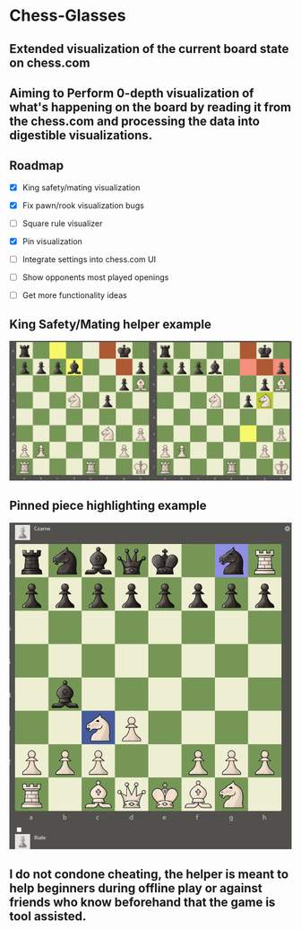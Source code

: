 # Chess-Glasses
## Extended visualization of the current board state on chess.com 

## Aiming to Perform 0-depth visualization of what's happening on the board by reading it from the chess.com and processing the data into digestible visualizations.
## Roadmap
 * [x] King safety/mating visualization
 * [x] Fix pawn/rook visualization bugs
 * [ ] Square rule visualizer
 * [x] Pin visualization
 * [ ] Integrate settings into chess.com UI
 * [ ] Show opponents most played openings
 * [ ] Get more functionality ideas


## King Safety/Mating helper example
![helper example 1](https://github.com/mikolajwirkijowski97/chess-glasses/blob/master/icons/BoardSave2.png)

## Pinned piece highlighting example
![pin example 1](https://github.com/mikolajwirkijowski97/chess-glasses/blob/master/icons/BoardSave3.png)

## I do not condone cheating, the helper is meant to help beginners during offline play or against friends who know beforehand that the game is tool assisted.
